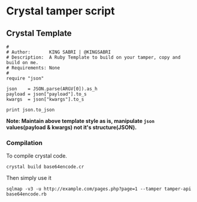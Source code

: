 # Crystal tamper script


## Crystal Template

```crystal
#
# Author:       KING SABRI | @KINGSABRI
# Description:  A Ruby Template to build on your tamper, copy and build on me.
# Requirements: None
#
require "json"

json    = JSON.parse(ARGV[0]).as_h
payload = json["payload"].to_s
kwargs  = json["kwargs"].to_s

print json.to_json
```

**Note: Maintain above template style as is, manipulate `json` values(payload & kwargs) not it's structure(JSON).**

### Compilation 
To compile crystal code.

```
crystal build base64encode.cr
```

Then simply use it
```
sqlmap -v3 -u http://example.com/pages.php?page=1 --tamper tamper-api base64encode.rb
```